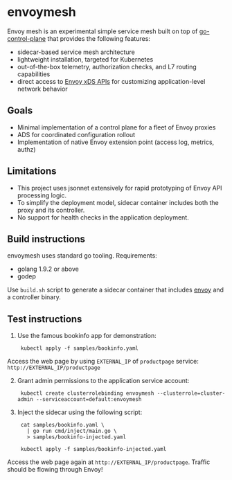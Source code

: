 # envoymesh

Envoy mesh is an experimental simple service mesh built on top of
[go-control-plane](https://github.com/envoyproxy/go-control-plane) that
provides the following features:

- sidecar-based service mesh architecture
- lightweight installation, targeted for Kubernetes
- out-of-the-box telemetry, authorization checks, and L7 routing capabilities
- direct access to [Envoy xDS
  APIs](https://github.com/envoyproxy/data-plane-api) for customizing
  application-level network behavior

## Goals
- Minimal implementation of a control plane for a fleet of Envoy proxies
- ADS for coordinated configuration rollout
- Implementation of native Envoy extension point (access log, metrics, authz)

## Limitations

- This project uses jsonnet extensively for rapid prototyping of Envoy API
  processing logic.
- To simplify the deployment model, sidecar container includes both the proxy
  and its controller.
- No support for health checks in the application deployment.

## Build instructions

envoymesh uses standard go tooling. Requirements:
- golang 1.9.2 or above
- godep

Use `build.sh` script to generate a sidecar container that includes
[envoy](https://www.envoyproxy.io/) and a controller binary.

## Test instructions

1. Use the famous bookinfo app for demonstration:

        kubectl apply -f samples/bookinfo.yaml

Access the web page by using `EXTERNAL_IP` of `productpage` service:
`http://EXTERNAL_IP/productpage`

2. Grant admin permissions to the application service account:
    
        kubectl create clusterrolebinding envoymesh --clusterrole=cluster-admin --serviceaccount=default:envoymesh

3. Inject the sidecar using the following script:

        cat samples/bookinfo.yaml \
          | go run cmd/inject/main.go \
          > samples/bookinfo-injected.yaml 

        kubectl apply -f samples/bookinfo-injected.yaml

Access the web page again at `http://EXTERNAL_IP/productpage`. Traffic should
be flowing through Envoy!

